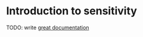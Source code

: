 # Introduction to sensitivity

TODO: write [great documentation](http://jacobian.org/writing/great-documentation/what-to-write/)
